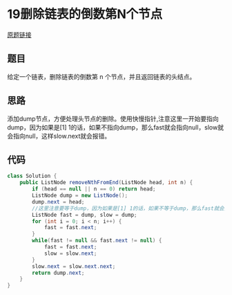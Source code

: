 19删除链表的倒数第N个节点
===

[原题链接](https://leetcode-cn.com/problems/remove-nth-node-from-end-of-list/)

题目
---

给定一个链表，删除链表的倒数第 n 个节点，并且返回链表的头结点。

思路
---

添加dump节点，方便处理头节点的删除。使用快慢指针,注意这里一开始要指向dump，因为如果是[1] 1的话，如果不指向dump，那么fast就会指向null，slow就会指向null，这样slow.next就会报错。

代码
---

```java
class Solution {
    public ListNode removeNthFromEnd(ListNode head, int n) {
        if (head == null || n == 0) return head;
        ListNode dump = new ListNode();
        dump.next = head;
        //这里注意要等于dump，因为如果是[1] 1的话，如果不等于dump，那么fast就会指向null，slow就会指向null，这样slow.next就会报错
        ListNode fast = dump, slow = dump;
        for (int i = 0; i < n; i++) {
            fast = fast.next;
        }
        while(fast != null && fast.next != null) {
            fast = fast.next;
            slow = slow.next;
        }
        slow.next = slow.next.next;
        return dump.next;      
    }
}
```
